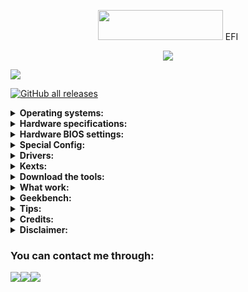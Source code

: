 
<p></p>
<p align="center"><img src="https://i.imgur.com/HJnpvwQ.png" width="200" height="48"/> EFI</p>
<p align="center">
  <a href="https://github.com/acidanthera/OpenCorePkg">
  <img src="https://img.shields.io/badge/OpenCore-0.9.7-informational.svg">
 </a>
</p>

<a href="https://github.com/So1jon">
    <img src="https://img.shields.io/github/followers/So1jon?label=So1jon&logo=GitHub&style=social" />
</a> 

[![GitHub all releases](https://img.shields.io/github/downloads/So1jon/Hackintosh-Desktop-Haswell/total?style=flat&logo=github&logoColor=white&color=1A91FF)](https://github.com/So1jon/Hackintosh-Desktop-Haswell/releases)


<details>
<summary><strong>Operating systems:</strong></summary>

<br />

✅ My computer has been fully tested on the following operating systems:

| Name           | Version | Build      | Image links                                                                                                                                                                                                                                                           |
| -------------- | ------- | ---------- | --------------------------------------------------------------------------------------------------------------------------------------------------------------------------------------------------------------------------------------------------------------------- |
| `macOS Sonoma` |`14.2.1` | `23C71`    | [`DMG`](https://drive.google.com/file/d/1-LYBuN589hsQIBAoWILDmU9uanUimbvL/view?usp=sharing) / [`rdr`](https://rutracker.org/forum/viewtopic.php?t=6372743)                                                                                                            |
| `macOS Ventura`| `13.6.3`| `22G436`   | [`DMG`](https://drive.google.com/file/d/1sBgQIvAcsWZ-QVFqjCpQhKmA6MdrqztG/view?usp=sharing) / [`rdr`](https://rutracker.org/forum/viewtopic.php?t=6223477)                                                                                                            | 
|`macOS Monterey`| `12.7.1`| `21G920`   | [`DMG`](https://drive.google.com/file/d/1q2lCzDhgYcg1Kn_gtpiqePMJf9d4cPPi/view?usp=sharing) / [`rdr`](https://rutracker.org/forum/viewtopic.php?t=6066530)                                                                                                            |
| `macOS Big Sur`|`11.7.10`| `20G1427`  | [`DMG`](https://drive.google.com/file/d/1urRARlkOi6NVc5b6CM0RFLvDLhsCcU5D/view?usp=sharing) / [`rdr`](https://rutracker.org/forum/viewtopic.php?t=5928524)                                                                                                            |
| `Windows  11`  | `23H2`  |`22635.2921`| [`ISO EN`](https://comss.cloud/22635.2921.231216-0152.NI_RELEASE_SVC_BETAFLT_PROD1_CLIENTMULTI_X64FRE_EN-US_FIXED_2024_01_04.iso) / [`ISO RU`](https://comss.cloud/22635.2921.231216-0152.NI_RELEASE_SVC_BETAFLT_PROD1_CLIENTMULTI_X64FRE_RU-RU_FIXED_2024_01_04.iso) |

</details>

<details>
<summary><strong>Hardware specifications:</strong></summary>

<br />

| Components      | Name                                    |  Brand Links                                                                                                                                               |
| --------------- | --------------------------------------- | ---------------------------------------------------------------------------------------------------------------------------------------------------------- |
| **Motherboard** | `Z87-DS3H v1.1`                         | [`Gigabayte`](https://www.gigabyte.com/Motherboard/GA-Z87-DS3H-rev-11#ov)                                                                                  |
| **CPU**         | `Intel® Core® i7 4790`                  | [`Intel Haswell`](https://www.intel.com/content/www/us/en/products/sku/80806/intel-core-i74790-processor-8m-cache-up-to-4-00-ghz/specifications.html)      |
| **iGPU**        | `Intel® HD Graphics 4600`               | [`Intel Haswell`](https://ark.intel.com/content/www/us/en/ark/search.html?_charset_=UTF-8&q=HD+Graphics+4600)                                              |
| **dGPU**        | `AMD Radeon RX 580 8GB`                 | [`Sapphire NITRO+`](https://www.sapphiretech.com/en/consumer/nitro-rx-580-8g-g5)                                                                        |
| **Ram**         | `DDR3 16GB / 1600Mhz`                   | [`Kingston`](https://www.kingston.com/dataSheets/KVR16N11S8_4.pdf)                                                                                         |
| **Storage**     | `SSD 480GB SATA  6Gb/s`                 | [`PNY CS900`](https://www.pny.com.tw/en/products-detail/CS900-2-point-5-SSD/)                                                                              |
| **Ethernet**    | `RTL8111E-VL 1.0 Gigabit/s`             | [`Realtek`](https://4ip.info/files/attachments/RTL8111E.pdf)                                                                                               |
| **Audio**       | `Codec ALC887`                          | [`Realtek`](http://www.chipset-ic.com/datasheet/ALC887.pdf)                                                                                                |
| **USB Wi-Fi**   | `TL-WN725N V3`                          | [`TP-Link`](https://www.tp-link.com/us/support/download/tl-wn725n/)                                                                                        |
|**USB Bluetooth**| `Cambridge Silicon Radio 4.0`           | [`CSR`](https://en.wikipedia.org/wiki/CSR_plc)                                                                                                             |
| **USB Camera**  | `Z-Star Microelectronics Corporation`   | [`Vimicro`](http://www.vimicro.com/english/product/pc001.htm)                                                                                              |

</details>

<details>
<summary><strong>Hardware BIOS settings:</strong></summary>

<br />

|       Disable                                                          |    Enable                                                                           |
|----------------------------------------------------------------------- | ----------------------------------------------------------------------------------- |
| Fast Boot                                                              | VT-x                                                                                |
| Secure Boot                                                            | Above 4G Decoding                                                                   |
| Serial/COM Port                                                        | Hyper-Threading                                                                     |
| Parallel Port                                                          | Execute Disable Bit                                                                 |
| VT-d (can be enabled if you set DisableIoMapper to YES)                | EHCI/XHCI Hand-off                                                                  |
| Compatibility Support Module (CSM)                                     | OS type: "Other OS"                                                                 |
| Intel SGX                                                              | UEFI Mode                                                                           |
| Intel Platform Trust                                                   | DVMT Pre-Allocated(iGPU Memory): 64MB or higher                                     |
| CFG Lock (MSR 0xE2 write protection)                                   | SATA Mode: AHCI                                                                     |

</details>

<details>
<summary><strong>Special Config:</strong></summary>
<br />

⚠️ Usb port mapping performed 👉 [guide](https://github.com/corpnewt/USBMap)

⚠️ SSDT-Hack Essential patc 👉 [guide](https://dortania.github.io/OpenCore-Install-Guide/config.plist/haswell.html#acpi)

:closed_lock_with_key: You will need to generate your own SMBIOS and configure, since is required to fully work with macOS. As per you can use the following SMBIOS:

|  SMBIOS    |  Hardware                                     |  macOS Big Sur              |  macOS Monterey            |  macOS Ventura   |  macOS Sonoma  |
| ---------- | --------------------------------------------- | --------------------------- | -------------------------- | ---------------- | -------------- |
| Macmini7,1 | Haswell with only iGPU                        |  full supported             |  full supported            | not supported    | not supported  |
| iMac14,4   | Haswell with only iGPU                        |  full supported             |  not supported             | not supported    | not supported  |
| iMac15,1   | Haswell with dGPU (Enabled iGPU Acceleration) |  full supported             |  not supported             | not supported    | not supported  |
| iMac16,2   | Haswell with only iGPU                        | supported (not recommended) |supported (not recommended) | not supported    | not supported  |
| iMac17,1   | Haswell with dGPU (Enabled iGPU Acceleration) | supported (not recommended) |  full supported            | not supported    | not supported  |
| iMacPro1,1 | Haswell only dGPU (Disabled iGPU Acceleration)|  full supported             |  full supported            | full supported   | full supported |
| MacPro7,1  | Haswell only dGPU (Disabled iGPU Acceleration)|  full supported             |  full supported            | full supported   | full supported |

⚠️ It's fully **required** to generate your own serials with [GenSMBIOS](https://github.com/corpnewt/GenSMBIOS) and put it in your config.plist.

- Config.plist -> PlatformInfo -> Generic

![SMBIOS on config.plist screenchot](https://dortania.github.io/OpenCore-Install-Guide/assets/img/smbios.65baf9a9.png "SMBIOS on config.plist screenchot")

⚠️ Setting a NVRAM variable


| Boot Arguments             |    Сomments                                                                                                                       |
|--------------------------- | --------------------------------------------------------------------------------------------------------------------------------- |
| `-v`                       | This enables verbose mode, which shows all the behind-the-scenes text that scrolls by as you're booting instead of the Apple logo and progress bar. |
| `revpatch=sbvmm`           | Enable macOS Ventura and macOS Sonoma system updates                                                                              |
| `-no_compat_check`         | Сancel scan system board id                                                                                                       |
| `-wegnoegpu`               | Disable all external GPUs                                                                                                         |
| `-wegnoigpu`               | Disable internal GPU                                                                                                              |
| `nv_disable=1`             | Forces GPU into VESA mode(no GPU acceleration), useful for troubleshooting and when having issues installing Nvidia's WebDrivers. |
| `-igfxvesa`                | Forces GPU into VESA mode(no GPU acceleration), useful for troubleshooting                                                        |
| `igfxonln=1`               | Forces all displays online, useful for resolving screen wake issues in 10.15.4+ on Coffee and Comet Lake                          |
| `igfxfw=2`                 | Enables loading Apple's GUC firmware for iGPUs, requires a 9th Gen chipset or newer(ie Z390)                                      |
| `-igfxdvmt`                | Fix the kernel panic caused by an incorrectly calculated amount of DVMT pre-allocated memory on Intel ICL platforms               |
| `enable-dvmt-calc-fix`     | Property on IGPU                                                                                                                  |
| `-igfxblt`                 | An alternative to the Backlight Registers Fix and make Backlight Smoother work on KBL/CFL platforms running macOS 13.4 or later.  |
| `enable-backlight-registers-alternative-fix`| Property on IGPU                                                                                                 |


</details>

<details>
<summary><strong>Drivers:</strong></summary>
<br />

| Driver                  | Status   | Description                                        |
| ----------------------- | -------- | -------------------------------------------------- |
| `OpenRuntime.efi`       | Required | Required for proper operation                      |
| `HfsPlus.efi`           | Required | Needed for seeing HFS volumes                      |
| `OpenCanopy.efi`        | Optional | This is an optional OpenCore GUI                   |
| `ResetNvramEntry.efi`   | Optional | Required to reset the system's NVRAM               | 
| `OpenPartitionDxe.efi`  | Optional | Required to boot macOS 10.7-10.9 recovery          |
| `ToggleSipEntry.efi`    | Optional | Enabling and Disabling System Integrity Protection |
| `AudioDxe.efi`          | Optional | Unrelated to Audio support in macOS                |
 
</details>


<details>
<summary><strong>Kexts:</strong></summary>

<br />


| Specifications                                                                        | Kexts                           | [Builds/Dortania](https://dortania.github.io/builds/)  Links                                                    |
| ------------------------------------------------------------------------------------- | ------------------------------- | --------------------------------------------------------------------------------------------------------------- |
| Open source kernel extension                                                          | `Lilu.kext`                     | [Gihub Link](https://github.com/acidanthera/Lilu)                                                               |
| Advanced `Apple SMC` emulator in the kernel                                           | `VirtualSMC.kext`               | [Gihub Link](https://github.com/acidanthera/VirtualSMC)                                                         |
| `Lilu` plugin for providing patches to select GPUs                                    | `WhateverGreen.kext`            | [Gihub Link](https://github.com/acidanthera/WhateverGreen)                                                      |
| `Lilu` plugin for dynamic power management data injection                             | `CPUFriend.kext`                | [Gihub Link](https://github.com/acidanthera/CPUFriend)                                                          |
| `Lilu` plugin that combines the functionality of `VoodooTSCSync`                      | `CpuTscSync.kext`               | [Gihub Link](https://github.com/acidanthera/CpuTscSync)                                                         |
| Kernel extension for blocking unwanted processes                                      | `RestrictEvents.kext`           | [Gihub Link](https://github.com/acidanthera/RestrictEvents)                                                     |
| An open source kernel extension enabling native `macOS` HD audio                      | `AppleALC.kext`                 | [Gihub Link](https://github.com/acidanthera/AppleALC)                                                           |
| New Trackpad uses emulation to use the built-in `macOS` driver                        | `VoodooPS2.kext`                | [Gihub Link](https://github.com/acidanthera/VoodooPS2)                                                          |
| `OS X` open source driver for the `Realtek RTL8111/8168` family                       | `RealtekRTL8111.kext`           | [Gihub Link](https://github.com/Mieze/RTL8111_driver_for_OS_X/releases)                                         | 
| Drivers for `Realtek 802.11n` and `802.11ac USB Wi-Fi` adapters                       | `RtWlanU.kext RtWlanU1827.kext` | [Gihub Link](https://github.com/chris1111/Wireless-USB-Big-Sur-Adapter)                                         |
| USB Wake Controller                                                                   | `USBWakeFixup.kext`             | [Gihub Link](https://github.com/osy/USBWakeFixup)                                                               |
| An open source kernel extension providing a sync between `RTC` variables and `NVRAM`  | `HibernationFixup.kext`         | [Gihub Link](https://github.com/acidanthera/HibernationFixup)                                                   |
| Adds allowed entitlements to non-`Apple` signed apps when `SIP` is enabled            | `AMFIExemption.kext`            | [Gihub Link](https://github.com/osy/AMFIExemption)                                                              |
| Drivers for `Cambridge Silicon Radio 4.0 USB Bluetooth` adapters                      | `CSRBluetoothInjector.kext`     | [Gihub Link](https://github.com/So1jon/Hackintosh-Desktop-Haswell/files/12690495/CSRBluetoothInjector.kext.zip) |


</details>

</details>

<details>
<summary><strong>Download the tools:</strong></summary>
<br />

[![](https://img.shields.io/badge/acidanthera-OpenCorePkg-informational?style=flat&logo=github&logoColor=white&color=FFFFFF)](https://github.com/acidanthera/OpenCorePkg)[![GitHub all releases](https://img.shields.io/github/downloads/acidanthera/OpenCorePkg/total?style=flat&logo=github&logoColor=white&color=008080)](https://github.com/acidanthera/OpenCorePkg/releases)

[![](https://img.shields.io/badge/acidanthera-OcBinaryData-informational?style=flat&logo=github&logoColor=white&color=FFFFFF)](https://github.com/acidanthera/OcBinaryData)[![GitHub all releases](https://img.shields.io/github/downloads/acidanthera/OcBinaryData/total?style=flat&logo=github&logoColor=white&color=008080)](https://github.com/acidanthera/OcBinaryData/archive/refs/heads/master.zip)

[![](https://img.shields.io/badge/acidanthera-MaciASL-informational?style=flat&logo=github&logoColor=white&color=FFFFFF)](https://github.com/acidanthera/MaciASL)[![GitHub all releases](https://img.shields.io/github/downloads/acidanthera/MaciASL/total?style=flat&logo=github&logoColor=white&color=008080)](https://github.com/acidanthera/MaciASL/releases)

[![](https://img.shields.io/badge/dortania-OpenCore_Legacy_Patcher-informational?style=flat&logo=github&logoColor=white&color=FFFFFF)](https://github.com/dortania/OpenCore-Legacy-Patcher)[![GitHub all releases](https://img.shields.io/github/downloads/dortania/OpenCore-Legacy-Patcher/total?style=flat&logo=github&logoColor=white&color=008080)](https://github.com/dortania/OpenCore-Legacy-Patcher/releases)

[![](https://img.shields.io/badge/ic005k-OCAuxiliaryTools-informational?style=flat&logo=github&logoColor=white&color=FFFFFF)](https://github.com/ic005k/OCAuxiliaryTools)[![GitHub all releases](https://img.shields.io/github/downloads/ic005k/OCAuxiliaryTools/total?style=flat&logo=github&logoColor=white&color=008080)](https://github.com/ic005k/OCAuxiliaryTools/releases)

[![](https://img.shields.io/badge/corpnewt-ProperTree-informational?style=flat&logo=github&logoColor=white&color=FFFFFF)](https://github.com/corpnewt/ProperTree)[![GitHub all releases](https://img.shields.io/github/downloads/corpnewt/ProperTree/total?style=flat&logo=github&logoColor=white&color=008080)](https://github.com/corpnewt/ProperTree/archive/refs/heads/master.zip)

[![](https://img.shields.io/badge/corpnewt-GenSMBIOS-informational?style=flat&logo=github&logoColor=white&color=FFFFFF)](https://github.com/corpnewt/GenSMBIOS)[![GitHub all releases](https://img.shields.io/github/downloads/corpnewt/GenSMBIOS/total?style=flat&logo=github&logoColor=white&color=008080)](https://github.com/corpnewt/GenSMBIOS/archive/refs/heads/master.zip)

[![](https://img.shields.io/badge/corpnewt-USBMap-informational?style=flat&logo=github&logoColor=white&color=FFFFFF)](https://github.com/corpnewt/USBMap)[![GitHub all releases](https://img.shields.io/github/downloads/corpnewt/USBMap/total?style=flat&logo=github&logoColor=white&color=008080)](https://github.com/corpnewt/USBMap/archive/refs/heads/master.zip)

[![](https://img.shields.io/badge/corpnewt-SSDTTime-informational?style=flat&logo=github&logoColor=white&color=FFFFFF)](https://github.com/corpnewt/SSDTTime)[![GitHub all releases](https://img.shields.io/github/downloads/corpnewt/SSDTTime/total?style=flat&logo=github&logoColor=white&color=008080)](https://github.com/corpnewt/SSDTTime/archive/refs/heads/master.zip)

[![](https://img.shields.io/badge/Piker_Alpha-ssdtPRGen.sh-informational?style=flat&logo=github&logoColor=white&color=FFFFFF)](https://github.com/Piker-Alpha/ssdtPRGen.sh)[![GitHub all releases](https://img.shields.io/github/downloads/Piker-Alpha/ssdtPRGen.sh/total?style=flat&logo=github&logoColor=white&color=008080)](https://github.com/Piker-Alpha/ssdtPRGen.sh/archive/refs/heads/Beta.zip)

[![](https://img.shields.io/badge/USBToolBox-tool-informational?style=flat&logo=github&logoColor=white&color=FFFFFF)](https://github.com/USBToolBox/tool)[![GitHub all releases](https://img.shields.io/github/downloads/USBToolBox/tool/total?style=flat&logo=github&logoColor=white&color=008080)](https://github.com/USBToolBox/tool/releases)

[![](https://img.shields.io/badge/utopia_team-IORegistryExplorer-informational?style=flat&logo=github&logoColor=white&color=FFFFFF)](https://github.com/utopia-team/IORegistryExplorer)[![GitHub all releases](https://img.shields.io/github/downloads/utopia-team/IORegistryExplorer/total?style=flat&logo=github&logoColor=white&color=008080)](https://github.com/utopia-team/IORegistryExplorer/releases)

[![](https://img.shields.io/badge/CloverHackyColor-HWMonitorSMC2-informational?style=flat&logo=github&logoColor=white&color=FFFFFF)](https://github.com/CloverHackyColor/HWMonitorSMC2)[![GitHub all releases](https://img.shields.io/github/downloads/CloverHackyColor/HWMonitorSMC2/total?style=flat&logo=github&logoColor=white&color=008080)](https://github.com/CloverHackyColor/HWMonitorSMC2/releases)

[![](https://img.shields.io/badge/ChefKissInc-RadeonSensor-informational?style=flat&logo=github&logoColor=white&color=FFFFFF)](https://github.com/ChefKissInc/RadeonSensor)[![GitHub all releases](https://img.shields.io/github/downloads/ChefKissInc/RadeonSensor/total?style=flat&logo=github&logoColor=white&color=008080)](https://github.com/ChefKissInc/RadeonSensor/releases)

[![](https://img.shields.io/badge/benbaker76-Hackintool-informational?style=flat&logo=github&logoColor=white&color=FFFFFF)](https://github.com/benbaker76/Hackintool)[![GitHub all releases](https://img.shields.io/github/downloads/benbaker76/Hackintool/total?style=flat&logo=github&logoColor=white&color=008080)](https://github.com/benbaker76/Hackintool/releases)

[![](https://img.shields.io/badge/0xCUB3-About_This_Hack-informational?style=flat&logo=github&logoColor=white&color=FFFFFF)](https://github.com/0xCUB3/About-This-Hack)[![GitHub all releases](https://img.shields.io/github/downloads/0xCUB3/About-This-Hack/total?style=flat&logo=github&logoColor=white&color=008080)](https://github.com/0xCUB3/About-This-Hack/releases)

[![](https://img.shields.io/badge/ninxsoft-Mist-informational?style=flat&logo=github&logoColor=white&color=FFFFFF)](https://github.com/ninxsoft/Mist)[![GitHub all releases](https://img.shields.io/github/downloads/ninxsoft/Mist/total?style=flat&logo=github&logoColor=white&color=008080)](https://github.com/ninxsoft/Mist/releases)

### Download the other tools:

| Name                       | Links                                                                                                                |
| -------------------------- | -------------------------------------------------------------------------------------------------------------------- |
| `Mactracker`               | [Official link](https://mactracker.ca/)                                                                              |
| `Python`                   | [Official link](https://www.python.org/downloads/macos/)                                                             |
| `OpenCore Configurator`    | [Official link](https://mackie100projects.altervista.org/download-opencore-configurator/)                            |
| `PlistEdit Pro`            | [Official link](https://www.fatcatsoftware.com/plisteditpro/)                                                        |
| `Intel Power Gadget`       | [Official link](https://www.intel.com/content/dam/develop/external/us/en/documents/downloads/intel-power-gadget.dmg) |  
| `ESP Mounter Pro`          | [Official link](https://www.olarila.com/files/Utils/ESP%20Mounter%20Pro.app_v1.9.1.zip)                              |
| `Kernel Debug Kit`         | [Official link](https://developer.apple.com/download/all/)                                                           |
| `Windows Install`          | [Official link](https://applelife.ru/threads/skript-ustanovki-windows-iz-pod-macos.2942844/page-19#post-741961)      |
| `TransMac`                 | [Official link](https://www.acutesystems.com/scrtm.htm)                                                              |
| `HFS+ Paragon Software`    | [Official link](https://www.paragon-software.com/home/hfs-windows/)                                                  | 


</details>


<details>
<summary><strong>What work:</strong></summary>

<br />

 `✅ AMD Radeon RX 580` Graphics acceleration.

 `✅ dGPU & CPU` Power Management.

 `✅ HDMI`video & audio output.

 `✅ Ethernet.` 

 `✅ Audio` Output from 3.5mm Front and Rear headphone Jack.

 `✅ PS2` Keyboard & Mouse. 

 `✅ USB 2.0/3.0` All Ports.

 `✅ USB` Wi-Fi, Bluetooth, WebCam, Keyboard and Mouse.

 `✅` Restart, Sleep and Shutdown. 

 `✅ Bootcamp.`

 `✅ Apple` Services `iCloud, App Store, iMessage, FaceTime.`

 `❌ VGA` port output.  ⚠️ Not supported for macOS.

 `❌ Intel HD Graphics 4600`  ⚠️ For `macOS Ventura` and `macOS Sonoma` disabled iGPU not supported  `Intel Quick/Sync` Hardware Acceleration.
 
 `❌ AirDrop & Handoff`  ⚠️ Only `AirDrop` and `Handoff` are not working since the `USB Wi-Fi` and `USB Bluetooth` are not fully compatible with `macOS`. For all this to work, you need to replace the card with a native one, such as  `PCI Fenvi` cards before `macOS Sonoma`.

  
</details>

<details>
<summary><strong>Geekbench:</strong></summary>
|<br />

| Information           | Result   | ID Information                                                | Operating system  | Model ID    |
| --------------------- | -------- | ------------------------------------------------------------- | ----------------- | ----------- |
| CPU Single-Core Score | 895      | [ID 2751289](https://browser.geekbench.com/v6/cpu/2751289)    | `macOS Sonoma`    | iMacPro1,1  |
| CPU Multi-Core Score  | 1638     | [ID 2751289](https://browser.geekbench.com/v6/cpu/2751289)    | `macOS Sonoma`    | iMacPro1,1  |
| dGPU Metal Score      | 45017    | [ID 982208](https://browser.geekbench.com/v6/compute/982208)  | `macOS Sonoma`    | iMacPro1,1  |
| iGPU Metal Score      | 294      | [ID 130650](https://browser.geekbench.com/v6/compute/130650)  | `macOS Big Sur`   | iMac14,4    |

</details>


<details>
<summary><strong>Tips:</strong></summary>
<br />

### ⚠️ Help Fix Screen Sleep:

```bash
sudo pmset autopoweroff 0
sudo pmset powernap 0
sudo pmset standby 0
sudo pmset proximitywake 0
sudo pmset tcpkeepalive 0
```

### ⚠️ This will do 5 things for us:

- `Disables` **autopoweroff**: This is a form of hibernation
- `Disables` **powernap**: Used to periodically wake the machine for network, and updates(but not the display)
- `Disables` **standby**: Used as a time period between sleep and going into hibernation
- `Disables` wake from iPhone/Watch: Specifically when your iPhone or Apple Watch come near, the machine will wake
- `Disables` **TCP Keep Alive** mechanism to prevent wake ups every 2 hours

### ⚠️ Отключение функции `Gatekeeper`

Запуск повреждённого приложения невозможен без обхода функции Карантин, или отключения `Gatekeeper` - технологии, которая обеспечивает запуск только доверенного программного обеспечения на компьютере Mac.

### ⚠️ Решение (вариант 1).
Данный вариант позволит обойти Карантин для конкретного приложения. Обратите внимание, что команда включает путь к приложению, или образу (.dmg).
Эту процедуру часто называют `"декарантин"` или `"de-quarantine"`.

1.  Запустите утилиту "Терминал".
Это стандартная утилита, которую не нужно устанавливать дополнительно. Терминал можно найти через `Spotlight`.

2.  Используйте команду: `sudo xattr -r -d com.apple.quarantine` поставьте пробел и перетащите повреждённую программу или образ (.dmg) в окно Терминал. Команда допишется. 

2.1 Или используйте команду: `sudo xattr -r -c`  поставьте пробел и перетащите повреждённую программу или образ (.dmg) в окно Терминал. Команда допишется.
Обычно достаточно использовать только первую команду, но бывают ситуации, когда ее выполнение не помогает, в отличие от выполнения второй.

3.  Нажмите `Enter` и введите пароль Администратора.
Пароль при вводе в Терминал не отображается, но вводится.
Если пароль не задан - создайте его.

4.  Приступайте к запуску повреждённой программы.
Дождитесь завершения проверки и вы сможете её Открыть.
Время проверки может занимать до 30 минут.


### ⚠️ Решение (вариант 2).
Данная команда позволит отключить `Gatekeeper`, т.е. восстановить настройки, разрешающие использование программ, загруженных из Любого источника в Системных настройках / Защита и безопасность.

1.  Запустите утилиту "Терминал".

2.  Используйте команду: `sudo spctl --master-disable`
Перетаскивать в Терминал ничего не нужно. Для включения Gatekeeper, замените `"disable"` на `"enable"`.  

3.  Нажмите `Enter` и введите пароль Администратора.

4.  Приступайте к запуску повреждённой программы.


### ⚠️ Итак, как скрыть папку или файл в macOS?

В окне командной строки нужно ввести следующую команду: 
`chflags hidden` и не нажимая `Enter`, добавить пробел.
Теперь необходимо выбрать папку или файл, которую следует скрыть от других. 
Выделяем и переносим в окно командной строки. 
Подтверждаем наши намерения кнопкой `Enter`.
Всё готово. Требуемый файл или папка больше не будут отображаться в `Finder`.

</details>

<details>
<summary><strong>Credits:</strong></summary>
<br />

⚠️ `Apple` for 👉 [`macOS`](https://www.apple.com/mac/)

⚠️  Forum 👉 [`applelife.ru`](https://applelife.ru/)

⚠️ `OpenCore Desktop Haswell` 👉 [Guide](https://dortania.github.io/OpenCore-Install-Guide/config.plist/haswell.html)

⚠️ Creating your `USB` from `Windows` or `macOS` 👉 [Guide](https://dortania.github.io/OpenCore-Install-Guide/installer-guide) 

⚠️ INFORMATION AND TECHNICAL YOUTUBE RESOURCE 👉 [@AlexeyBoronenkov](https://www.youtube.com/@AlexeyBoronenkov)


</details>

<details>
<summary><strong>Disclaimer:</strong></summary>
<br />

⚠️ Highly Recommend you to build the EFI for your device on your own and only use this for reference even though you have the same device as mine since, when something fails you will be on your own.

⚠️ If you want to report or rasie an issue, you must mention your device details in it. And give a detailed information about your issue(images or videos are encouraged)

</details>



### You can contact me through:

[![](https://img.shields.io/badge/iCloud-nusratov.sobirjon@icloud.com-informational?style=flat&logo=apple&logoColor=white&color=cbcdcc)](mailto:nusratov.sobirjon@icloud.com)[![](https://img.shields.io/badge/Telegram-@Nusratov_Sobirjon-informational?style=flat&logo=telegram&logoColor=white&color=89e2ff)](https://t.me/Nusratov_Sobirjon)[![](https://img.shields.io/badge/Facebook-Nusratov_Sobirjon-informational?style=flat&logo=facebook&logoColor=white&color=3a4dc9)](https://www.facebook.com/Sobirjon.Nusratov)





